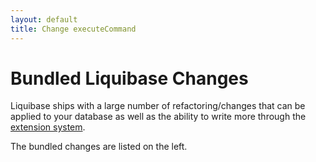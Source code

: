 ```yaml
---
layout: default
title: Change executeCommand
---
```


# Bundled Liquibase Changes

Liquibase ships with a large number of refactoring/changes that can be applied to your database as well as the ability to write more through the
[extension system](../../extensions/index.html).

The bundled changes are listed on the left.